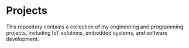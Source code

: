 # Projects
This repository contains a collection of my engineering and programming projects, including IoT solutions, embedded systems, and software development. 
